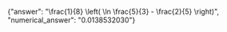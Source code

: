 {"answer": "\\frac{1}{8} \\left( \\ln \\frac{5}{3} - \\frac{2}{5} \\right)", "numerical_answer": "0.0138532030"}